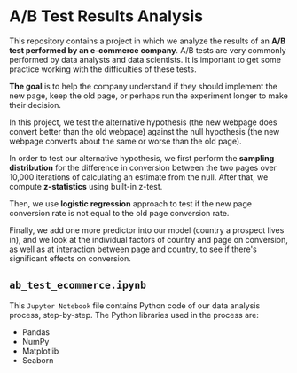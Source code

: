 # A/B Test Results Analysis 
This repository contains a project in which we analyze the results of an **A/B test performed by an e-commerce company**.
A/B tests are very commonly performed by data analysts and data scientists. It is important to get some practice working with the difficulties of these tests.

**The goal** is to help the company understand if they should implement the new page, keep the old page, or perhaps run the experiment longer to make their decision.

In this project, we test the alternative hypothesis (the new webpage does convert better than the old webpage) against the null hypothesis 
(the new webpage converts about the same or worse than the old page).

In order to test our alternative hypothesis, we first perform the **sampling distribution** for the difference in conversion between the two pages over 10,000 iterations 
of calculating an estimate from the null. After that, we compute **z-statistics** using built-in z-test. 

Then, we use **logistic regression** approach to test if the new page conversion rate is not equal to the old page conversion rate. 

Finally, we add one more predictor into our model (country a prospect lives in), and we look at the individual factors of country and page on conversion, 
as well as at interaction between page and country, to see if there's significant effects on conversion.

## `ab_test_ecommerce.ipynb` 
This `Jupyter Notebook` file contains Python code of our data analysis process, step-by-step. The Python libraries used in the process are:
* Pandas
* NumPy
* Matplotlib
* Seaborn

